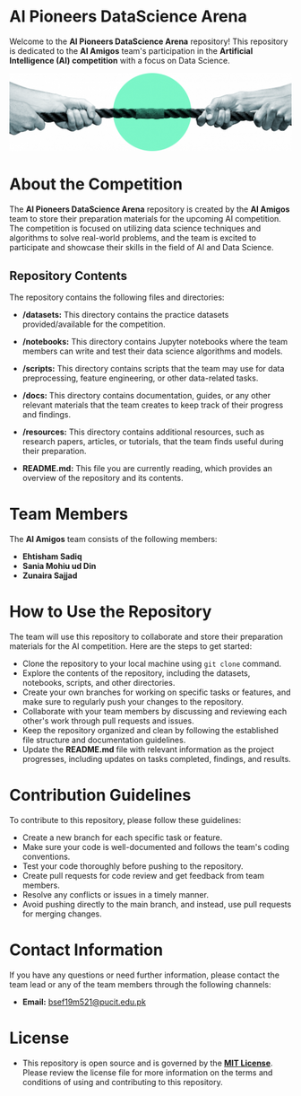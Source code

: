 # AI Pioneers DataScience Arena

Welcome to the **AI Pioneers DataScience Arena** repository! This repository is dedicated to the **AI Amigos** team's participation in the **Artificial Intelligence (AI) competition** with a focus on Data Science.

<img src="resources/teams.png">

# About the Competition

The **AI Pioneers DataScience Arena** repository is created by the **AI Amigos** team to store their preparation materials for the upcoming AI competition. The competition is focused on utilizing data science techniques and algorithms to solve real-world problems, and the team is excited to participate and showcase their skills in the field of AI and Data Science.


## Repository Contents
The repository contains the following files and directories:

- **/datasets:** This directory contains the practice datasets provided/available for the competition.

- **/notebooks:** This directory contains Jupyter notebooks where the team members can write and test their data science algorithms and models.

- **/scripts:** This directory contains scripts that the team may use for data preprocessing, feature engineering, or other data-related tasks.

- **/docs:** This directory contains documentation, guides, or any other relevant materials that the team creates to keep track of their progress and findings.

- **/resources:** This directory contains additional resources, such as research papers, articles, or tutorials, that the team finds useful during their preparation.

- **README.md:** This file you are currently reading, which provides an overview of the repository and its contents.


# Team Members
The **AI Amigos** team consists of the following members:

- **Ehtisham Sadiq**
- **Sania Mohiu ud Din**
- **Zunaira Sajjad**


# How to Use the Repository

The team will use this repository to collaborate and store their preparation materials for the AI competition. Here are the steps to get started:

- Clone the repository to your local machine using `git clone` command.
- Explore the contents of the repository, including the datasets, notebooks, scripts, and other directories.
- Create your own branches for working on specific tasks or features, and make sure to regularly push your changes to the repository.
- Collaborate with your team members by discussing and reviewing each other's work through pull requests and issues.
- Keep the repository organized and clean by following the established file structure and documentation guidelines.
- Update the **README.md** file with relevant information as the project progresses, including updates on tasks completed, findings, and results.


# Contribution Guidelines

To contribute to this repository, please follow these guidelines:

- Create a new branch for each specific task or feature.
- Make sure your code is well-documented and follows the team's coding conventions.
- Test your code thoroughly before pushing to the repository.
- Create pull requests for code review and get feedback from team members.
- Resolve any conflicts or issues in a timely manner.
- Avoid pushing directly to the main branch, and instead, use pull requests for merging changes.


# Contact Information
If you have any questions or need further information, please contact the team lead or any of the team members through the following channels:

- **Email:** bsef19m521@pucit.edu.pk


# License
- This repository is open source and is governed by the **[MIT License]()**. Please review the license file for more information on the terms and conditions of using and contributing to this repository.